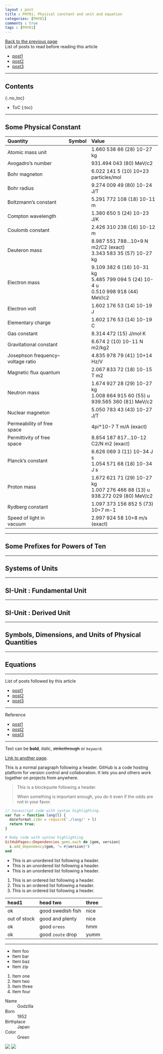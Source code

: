 ```yaml
---
layout : post
title : PHY01, Physical constant and unit and equation
categories: [PHY01]
comments : true
tags : [PHY01]
---
```

[Back to the previous page](https://userdyk-github.github.io/Study.html) <br>
List of posts to read before reading this article
- <a href='https://userdyk-github.github.io/'>post1</a>
- <a href='https://userdyk-github.github.io/'>post2</a>
- <a href='https://userdyk-github.github.io/'>post3</a>

---

## Contents
{:.no_toc}

* ToC
{:toc}

---

## Some Physical Constant

| Quantity | Symbol | Value |
|:---------|:-------|:------|
| Atomic mass unit | | 1.660 538 86 (28) 10-27 kg|
| Avogadro’s number | | 931.494 043 (80) MeV/c2 |
| Bohr magneton| |6.022 141 5 (10) 10+23 particles/mol |
| Bohr radius | | 9.274 009 49 (80) 10-24 J/T|
| Boltzmann’s constant | |5.291 772 108 (18) 10-11 m |
| Compton wavelength | |1.380 650 5 (24) 10-23 J/K |
| Coulomb constant | |2.426 310 238 (16) 10-12 m |
| Deuteron mass | |8.987 551 788...10+9 N m2/C2 (exact) <br> 3.343 583 35 (57) 10-27 kg|
| Electron mass | | 9.109 382 6 (16) 10-31 kg <br> 5.485 799 094 5 (24) 10-4 u <br> 0.510 998 918 (44) MeV/c2| 
| Electron volt | | 1.602 176 53 (14) 10-19 J|
| Elementary charge| |1.602 176 53 (14) 10-19 C |
| Gas constant| | 8.314 472 (15) J/mol K|
| Gravitational constant | |6.674 2 (10) 10-11 N m2/kg2 |
| Josephson frequency–voltage ratio | |4.835 978 79 (41) 10+14 Hz/V |
| Magnetic flux quantum| | 2.067 833 72 (18) 10-15 T m2 |
| Neutron mass| | 1.674 927 28 (29) 10-27 kg <br> 1.008 664 915 60 (55) u <br> 939.565 360 (81) MeV/c2 |
| Nuclear magneton| | 5.050 783 43 (43) 10-27 J/T|
| Permeability of free space | |4pi*10-7 T m/A (exact) |
| Permittivity of free space| | 8.854 187 817...10-12 C2/N m2 (exact)|
| Planck’s constant | |6.626 069 3 (11) 10-34 J s <br> 1.054 571 68 (18) 10-34 J s |
| Proton mass | | 1.672 621 71 (29) 10-27 kg <br> 1.007 276 466 88 (13) u <br> 938.272 029 (80) MeV/c2|
| Rydberg constant||1.097 373 156 852 5 (73) 10+7 m-1|
| Speed of light in vacuum||2.997 924 58 10+8 m/s (exact)|

---

## Some Prefixes for Powers of Ten

---

## Systems of Units

---

## SI-Unit : Fundamental Unit

---

## SI-Unit : Derived Unit

---

## Symbols, Dimensions, and Units of Physical Quantities

---

## Equations

---


List of posts followed by this article
- [post1](https://userdyk-github.github.io/)
- <a href='https://userdyk-github.github.io/'>post2</a>
- <a href='https://userdyk-github.github.io/'>post3</a>

---

Reference
- [post1](https://userdyk-github.github.io/)
- <a href='https://userdyk-github.github.io/'>post2</a>
- <a href='https://userdyk-github.github.io/'>post3</a>

---

Text can be **bold**, _italic_, ~~strikethrough~~ or `keyword`.

[Link to another page](another-page).

This is a normal paragraph following a header. GitHub is a code hosting platform for version control and collaboration. It lets you and others work together on projects from anywhere.

> This is a blockquote following a header.
>
> When something is important enough, you do it even if the odds are not in your favor.

```js
// Javascript code with syntax highlighting.
var fun = function lang(l) {
  dateformat.i18n = require('./lang/' + l)
  return true;
}
```

```ruby
# Ruby code with syntax highlighting
GitHubPages::Dependencies.gems.each do |gem, version|
  s.add_dependency(gem, "= #{version}")
end
```

*   This is an unordered list following a header.
*   This is an unordered list following a header.
*   This is an unordered list following a header.

1.  This is an ordered list following a header.
2.  This is an ordered list following a header.
3.  This is an ordered list following a header.

| head1        | head two          | three |
|:-------------|:------------------|:------|
| ok           | good swedish fish | nice  |
| out of stock | good and plenty   | nice  |
| ok           | good `oreos`      | hmm   |
| ok           | good `zoute` drop | yumm  |

* * *

*   Item foo
*   Item bar
*   Item baz
*   Item zip


1.  Item one
1.  Item two
1.  Item three
1.  Item four

<dl>
<dt>Name</dt>
<dd>Godzilla</dd>
<dt>Born</dt>
<dd>1952</dd>
<dt>Birthplace</dt>
<dd>Japan</dd>
<dt>Color</dt>
<dd>Green</dd>
</dl>


![](https://assets-cdn.github.com/images/icons/emoji/octocat.png)
![](https://guides.github.com/activities/hello-world/branching.png)

